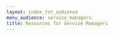 ```yaml
---
layout: index_for_audience
menu_audience: service_managers
title: Resources for Service Managers
---
```


